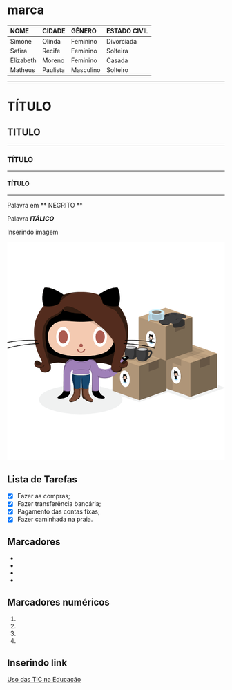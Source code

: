 # marca

NOME      | CIDADE   | GÊNERO    | ESTADO CIVIL
:---      |:---      |:---       |:---        
Simone    | Olinda   | Feminino  | Divorciada 
Safira    | Recife   | Feminino  | Solteira
Elizabeth | Moreno   | Feminino  | Casada
Matheus   | Paulista | Masculino | Solteiro




---
# TÍTULO
## TITULO 
---
### TÍTULO
---
#### TÍTULO
---

Palavra em ** NEGRITO **

Palavra __*ITÁLICO*__

Inserindo imagem 


![Imagem teste](./imagem/catghub.png)



  
## Lista de Tarefas
- [x] Fazer as compras;
- [x] Fazer transferência bancária;
- [x] Pagamento das contas fixas;
- [x] Fazer caminhada na praia.

## Marcadores
*
*
*
*

## Marcadores numéricos
1.
2.
3.
4.

## Inserindo link
[Uso das TIC na Educação]( https://sites.google.com/view/uso-das-tic-na-educacao/pagina-inicial)




